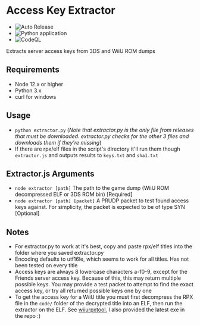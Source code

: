 # Access Key Extractor

* ![Auto Release](https://github.com/Lord-Giganticus/access-key-extractor/workflows/Auto%20Release/badge.svg)
* ![Python application](https://github.com/Lord-Giganticus/access-key-extractor/workflows/Python%20application/badge.svg)
* ![CodeQL](https://github.com/Lord-Giganticus/access-key-extractor/workflows/CodeQL/badge.svg)

Extracts server access keys from 3DS and WiiU ROM dumps

## Requirements
- Node 12.x or higher
- Python 3.x
- curl for windows

## Usage

- `python extractor.py` (*Note that extractor.py is the only file from releases that must be downloaded. extractor.py checks for the other 3 files and downloads them if they're missing*)
- If there are rpx/elf files in the script's directory it'll run them though `extractor.js` and outputs results to `keys.txt` and `sha1.txt`

## Extractor.js Arguments

- `node extractor [path]` The path to the game dump (WiiU ROM decompressed ELF or 3DS ROM bin) [Required]
- `node extractor [path] [packet]` A PRUDP packet to test found access keys against. For simplicity, the packet is expected to be of type SYN [Optional]

## Notes

- For extractor.py to work at it's best, copy and paste rpx/elf titles into the folder where you saved extractor.py
- Encoding defaults to utf16le, which seems to work for all titles. Has not been tested on every title
- Access keys are always 8 lowercase characters a-f0-9, except for the Friends server access key. Because of this, this may return multiple possible keys. You may provide a test packet to attempt to find the exact access key, or try all returned possible keys one by one
- To get the access key for a WiiU title you must first decompress the RPX file in the `code/` folder of the decrypted title into an ELF, then run the extractor on the ELF. See [wiiurpxtool.](https://github.com/0CBH0/wiiurpxtool) I also provided the latest exe in the repo :)
